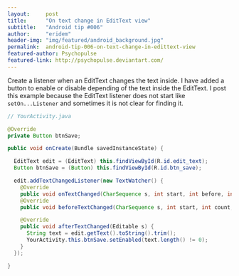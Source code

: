 ```yaml
---
layout:     post
title:      "On text change in EditText view"
subtitle:   "Android tip #006"
author:     "eridem"
header-img: "img/featured/android_background.jpg"
permalink:  android-tip-006-on-text-change-in-edittext-view
featured-author: Psychopulse
featured-link: http://psychopulse.deviantart.com/
---
```


Create a listener when an EditText changes the text inside. I have added a button to enable or disable depending of the text inside the EditText. I post this example because the EditText listener does not start like `setOn...Listener` and sometimes it is not clear for finding it.

```java
// YourActivity.java

@Override
private Button btnSave;

public void onCreate(Bundle savedInstanceState) {

  EditText edit = (EditText) this.findViewById(R.id.edit_text);
  Button btnSave = (Button) this.findViewById(R.id.btn_save);

  edit.addTextChangedListener(new TextWatcher() {            
    @Override
    public void onTextChanged(CharSequence s, int start, int before, int count) {}
    @Override
    public void beforeTextChanged(CharSequence s, int start, int count, int after) {}

    @Override
    public void afterTextChanged(Editable s) {
      String text = edit.getText().toString().trim();
      YourActivity.this.btnSave.setEnabled(text.length() != 0);
    }
  });

}
```